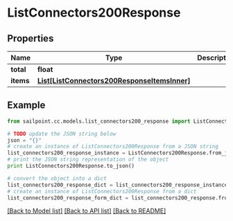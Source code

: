 # ListConnectors200Response


## Properties
Name | Type | Description | Notes
------------ | ------------- | ------------- | -------------
**total** | **float** |  | [optional] 
**items** | [**List[ListConnectors200ResponseItemsInner]**](ListConnectors200ResponseItemsInner.md) |  | [optional] 

## Example

```python
from sailpoint.cc.models.list_connectors200_response import ListConnectors200Response

# TODO update the JSON string below
json = "{}"
# create an instance of ListConnectors200Response from a JSON string
list_connectors200_response_instance = ListConnectors200Response.from_json(json)
# print the JSON string representation of the object
print ListConnectors200Response.to_json()

# convert the object into a dict
list_connectors200_response_dict = list_connectors200_response_instance.to_dict()
# create an instance of ListConnectors200Response from a dict
list_connectors200_response_form_dict = list_connectors200_response.from_dict(list_connectors200_response_dict)
```
[[Back to Model list]](../README.md#documentation-for-models) [[Back to API list]](../README.md#documentation-for-api-endpoints) [[Back to README]](../README.md)


